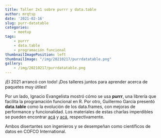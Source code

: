```yaml
---
title: Taller 2x1 sobre purrr y data.table
author: mrqtsp
date: '2021-02-16'
slug: purr-datatable
categories:
    - meetup
tags:
    - purrr
    - data.table
    - programación funcional
thumbnailImagePosition: left
thumbnailImage: "/img/20210217/purrdatatable.png"
gallery:
    - /img/20210217/purrdatatable.png
---
```


¡El 2021 arrancó con todo! ¡Dos talleres juntos para aprender acerca de paquetes muy útiles!

Por un lado, Ignacio Evangelista mostró cómo se usa **purrr**, una librería que facilita la programación funcional en R. Por otro, Guillermo García presentó **data.table** como la evolución de los data.frames, con mejoras de performance y funcionalidad. 
Los materiales de estas charlas imperdibles se pueden encontrar [acá](https://github.com/renrosario/Presentaciones/tree/master/20210217_menos_for_mas_purrr) y [acá](https://github.com/renrosario/Presentaciones/tree/master/20210217_datatable), respectivamente.

Ambos disertantes son ingenieros y se desempeñan como científicos de datos en COFCO International.

<!--more-->
    
